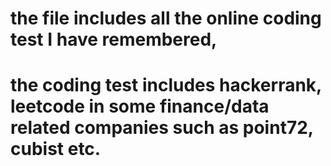 # the file includes all the online coding test I have remembered, 
# the coding test includes hackerrank, leetcode in some finance/data related companies such as point72, cubist etc.

